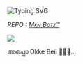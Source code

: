 ![Typing SVG](https://readme-typing-svg.herokuapp.com/?lines=𝗦𝗢𝗥𝗥𝗬+𝗗𝗔+𝗠𝗪𝗢𝗡𝗘! ;REPO+വേണ്ടവർ;താഴെ+കാണുന്ന+ചാനലിൽ+നോക്ക്..!🤌🏼❤️)</p>








<i>REPO : <a href='https://t.me/mkn_bots_updates'>Mᴋɴ Bᴏᴛᴢ™️</a></i>





<p align="left">

<a href="https://t.me/+L8SWfrF_7m04ODZl"><img src="https://img.shields.io/badge/Telegram-2CA5E0?style=for-the-badge&logo=telegram&logoColor=white"></a>

</p>


 

അപ്പൊ Okke Beii 🚶🏻‍♂️...
